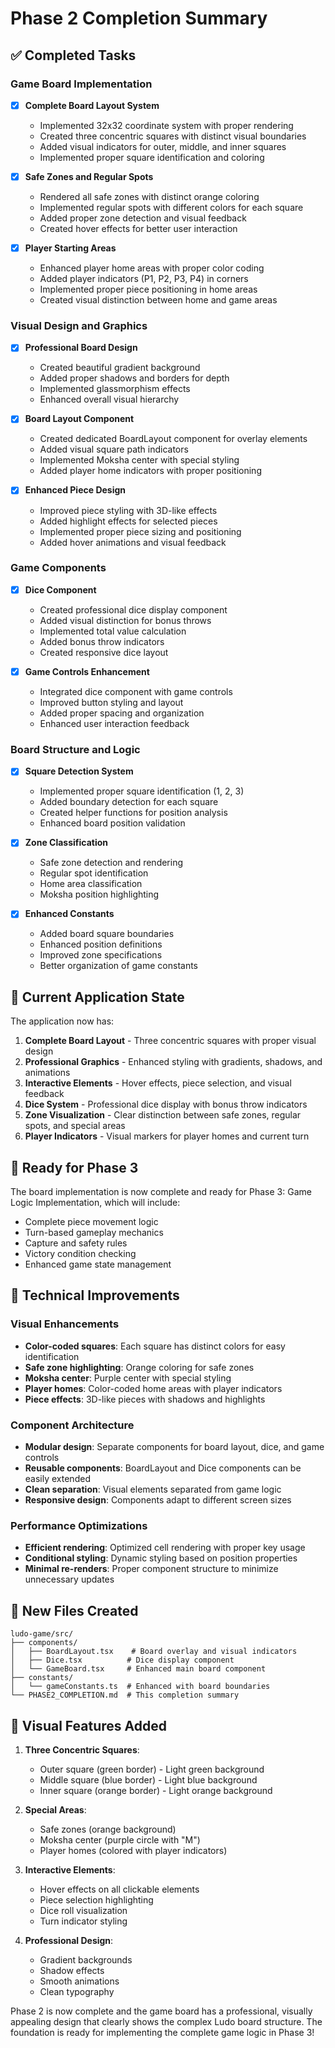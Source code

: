 # Phase 2 Completion Summary

## ✅ Completed Tasks

### Game Board Implementation
- [x] **Complete Board Layout System**
  - Implemented 32x32 coordinate system with proper rendering
  - Created three concentric squares with distinct visual boundaries
  - Added visual indicators for outer, middle, and inner squares
  - Implemented proper square identification and coloring

- [x] **Safe Zones and Regular Spots**
  - Rendered all safe zones with distinct orange coloring
  - Implemented regular spots with different colors for each square
  - Added proper zone detection and visual feedback
  - Created hover effects for better user interaction

- [x] **Player Starting Areas**
  - Enhanced player home areas with proper color coding
  - Added player indicators (P1, P2, P3, P4) in corners
  - Implemented proper piece positioning in home areas
  - Created visual distinction between home and game areas

### Visual Design and Graphics
- [x] **Professional Board Design**
  - Created beautiful gradient background
  - Added proper shadows and borders for depth
  - Implemented glassmorphism effects
  - Enhanced overall visual hierarchy

- [x] **Board Layout Component**
  - Created dedicated BoardLayout component for overlay elements
  - Added visual square path indicators
  - Implemented Moksha center with special styling
  - Added player home indicators with proper positioning

- [x] **Enhanced Piece Design**
  - Improved piece styling with 3D-like effects
  - Added highlight effects for selected pieces
  - Implemented proper piece sizing and positioning
  - Added hover animations and visual feedback

### Game Components
- [x] **Dice Component**
  - Created professional dice display component
  - Added visual distinction for bonus throws
  - Implemented total value calculation
  - Added bonus throw indicators
  - Created responsive dice layout

- [x] **Game Controls Enhancement**
  - Integrated dice component with game controls
  - Improved button styling and layout
  - Added proper spacing and organization
  - Enhanced user interaction feedback

### Board Structure and Logic
- [x] **Square Detection System**
  - Implemented proper square identification (1, 2, 3)
  - Added boundary detection for each square
  - Created helper functions for position analysis
  - Enhanced board position validation

- [x] **Zone Classification**
  - Safe zone detection and rendering
  - Regular spot identification
  - Home area classification
  - Moksha position highlighting

- [x] **Enhanced Constants**
  - Added board square boundaries
  - Enhanced position definitions
  - Improved zone specifications
  - Better organization of game constants

## 🎯 Current Application State

The application now has:
1. **Complete Board Layout** - Three concentric squares with proper visual design
2. **Professional Graphics** - Enhanced styling with gradients, shadows, and animations
3. **Interactive Elements** - Hover effects, piece selection, and visual feedback
4. **Dice System** - Professional dice display with bonus throw indicators
5. **Zone Visualization** - Clear distinction between safe zones, regular spots, and special areas
6. **Player Indicators** - Visual markers for player homes and current turn

## 🚀 Ready for Phase 3

The board implementation is now complete and ready for Phase 3: Game Logic Implementation, which will include:
- Complete piece movement logic
- Turn-based gameplay mechanics
- Capture and safety rules
- Victory condition checking
- Enhanced game state management

## 🔧 Technical Improvements

### Visual Enhancements
- **Color-coded squares**: Each square has distinct colors for easy identification
- **Safe zone highlighting**: Orange coloring for safe zones
- **Moksha center**: Purple center with special styling
- **Player homes**: Color-coded home areas with player indicators
- **Piece effects**: 3D-like pieces with shadows and highlights

### Component Architecture
- **Modular design**: Separate components for board layout, dice, and game controls
- **Reusable components**: BoardLayout and Dice components can be easily extended
- **Clean separation**: Visual elements separated from game logic
- **Responsive design**: Components adapt to different screen sizes

### Performance Optimizations
- **Efficient rendering**: Optimized cell rendering with proper key usage
- **Conditional styling**: Dynamic styling based on position properties
- **Minimal re-renders**: Proper component structure to minimize unnecessary updates

## 📁 New Files Created

```
ludo-game/src/
├── components/
│   ├── BoardLayout.tsx    # Board overlay and visual indicators
│   ├── Dice.tsx          # Dice display component
│   └── GameBoard.tsx     # Enhanced main board component
├── constants/
│   └── gameConstants.ts  # Enhanced with board boundaries
└── PHASE2_COMPLETION.md  # This completion summary
```

## 🎨 Visual Features Added

1. **Three Concentric Squares**:
   - Outer square (green border) - Light green background
   - Middle square (blue border) - Light blue background  
   - Inner square (orange border) - Light orange background

2. **Special Areas**:
   - Safe zones (orange background)
   - Moksha center (purple circle with "M")
   - Player homes (colored with player indicators)

3. **Interactive Elements**:
   - Hover effects on all clickable elements
   - Piece selection highlighting
   - Dice roll visualization
   - Turn indicator styling

4. **Professional Design**:
   - Gradient backgrounds
   - Shadow effects
   - Smooth animations
   - Clean typography

Phase 2 is now complete and the game board has a professional, visually appealing design that clearly shows the complex Ludo board structure. The foundation is ready for implementing the complete game logic in Phase 3! 